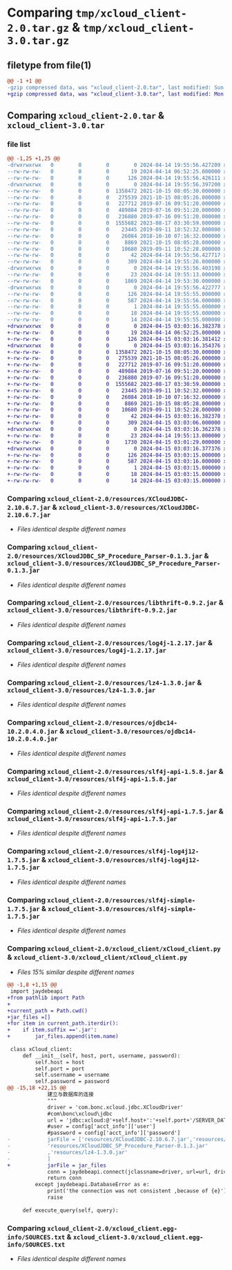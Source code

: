 # Comparing `tmp/xcloud_client-2.0.tar.gz` & `tmp/xcloud_client-3.0.tar.gz`

## filetype from file(1)

```diff
@@ -1 +1 @@
-gzip compressed data, was "xcloud_client-2.0.tar", last modified: Sun Apr 14 19:55:56 2024, max compression
+gzip compressed data, was "xcloud_client-3.0.tar", last modified: Mon Apr 15 03:03:16 2024, max compression
```

## Comparing `xcloud_client-2.0.tar` & `xcloud_client-3.0.tar`

### file list

```diff
@@ -1,25 +1,25 @@
-drwxrwxrwx   0        0        0        0 2024-04-14 19:55:56.427209 xcloud_client-2.0/
--rw-rw-rw-   0        0        0       19 2024-04-14 06:52:25.000000 xcloud_client-2.0/MANIFEST.in
--rw-rw-rw-   0        0        0      126 2024-04-14 19:55:56.426111 xcloud_client-2.0/PKG-INFO
-drwxrwxrwx   0        0        0        0 2024-04-14 19:55:56.397200 xcloud_client-2.0/resources/
--rw-rw-rw-   0        0        0  1358472 2021-10-15 08:05:30.000000 xcloud_client-2.0/resources/XCloudJDBC-2.10.6.7.jar
--rw-rw-rw-   0        0        0   275539 2021-10-15 08:05:26.000000 xcloud_client-2.0/resources/XCloudJDBC_SP_Procedure_Parser-0.1.3.jar
--rw-rw-rw-   0        0        0   227712 2019-07-16 09:51:20.000000 xcloud_client-2.0/resources/libthrift-0.9.2.jar
--rw-rw-rw-   0        0        0   489884 2019-07-16 09:51:20.000000 xcloud_client-2.0/resources/log4j-1.2.17.jar
--rw-rw-rw-   0        0        0   236880 2019-07-16 09:51:20.000000 xcloud_client-2.0/resources/lz4-1.3.0.jar
--rw-rw-rw-   0        0        0  1555682 2023-08-17 03:30:59.000000 xcloud_client-2.0/resources/ojdbc14-10.2.0.4.0.jar
--rw-rw-rw-   0        0        0    23445 2019-09-11 10:52:32.000000 xcloud_client-2.0/resources/slf4j-api-1.5.8.jar
--rw-rw-rw-   0        0        0    26084 2018-10-10 07:16:32.000000 xcloud_client-2.0/resources/slf4j-api-1.7.5.jar
--rw-rw-rw-   0        0        0     8869 2021-10-15 08:05:28.000000 xcloud_client-2.0/resources/slf4j-log4j12-1.7.5.jar
--rw-rw-rw-   0        0        0    10680 2019-09-11 10:52:28.000000 xcloud_client-2.0/resources/slf4j-simple-1.7.5.jar
--rw-rw-rw-   0        0        0       42 2024-04-14 19:55:56.427717 xcloud_client-2.0/setup.cfg
--rw-rw-rw-   0        0        0      309 2024-04-14 19:55:26.000000 xcloud_client-2.0/setup.py
-drwxrwxrwx   0        0        0        0 2024-04-14 19:55:56.403198 xcloud_client-2.0/xcloud_client/
--rw-rw-rw-   0        0        0       23 2024-04-14 19:55:13.000000 xcloud_client-2.0/xcloud_client/__init__.py
--rw-rw-rw-   0        0        0     1869 2024-04-14 19:53:30.000000 xcloud_client-2.0/xcloud_client/xCloud_client.py
-drwxrwxrwx   0        0        0        0 2024-04-14 19:55:56.422777 xcloud_client-2.0/xcloud_client.egg-info/
--rw-rw-rw-   0        0        0      126 2024-04-14 19:55:55.000000 xcloud_client-2.0/xcloud_client.egg-info/PKG-INFO
--rw-rw-rw-   0        0        0      587 2024-04-14 19:55:56.000000 xcloud_client-2.0/xcloud_client.egg-info/SOURCES.txt
--rw-rw-rw-   0        0        0        1 2024-04-14 19:55:55.000000 xcloud_client-2.0/xcloud_client.egg-info/dependency_links.txt
--rw-rw-rw-   0        0        0       18 2024-04-14 19:55:55.000000 xcloud_client-2.0/xcloud_client.egg-info/requires.txt
--rw-rw-rw-   0        0        0       14 2024-04-14 19:55:55.000000 xcloud_client-2.0/xcloud_client.egg-info/top_level.txt
+drwxrwxrwx   0        0        0        0 2024-04-15 03:03:16.382378 xcloud_client-3.0/
+-rw-rw-rw-   0        0        0       19 2024-04-14 06:52:25.000000 xcloud_client-3.0/MANIFEST.in
+-rw-rw-rw-   0        0        0      126 2024-04-15 03:03:16.381412 xcloud_client-3.0/PKG-INFO
+drwxrwxrwx   0        0        0        0 2024-04-15 03:03:16.354376 xcloud_client-3.0/resources/
+-rw-rw-rw-   0        0        0  1358472 2021-10-15 08:05:30.000000 xcloud_client-3.0/resources/XCloudJDBC-2.10.6.7.jar
+-rw-rw-rw-   0        0        0   275539 2021-10-15 08:05:26.000000 xcloud_client-3.0/resources/XCloudJDBC_SP_Procedure_Parser-0.1.3.jar
+-rw-rw-rw-   0        0        0   227712 2019-07-16 09:51:20.000000 xcloud_client-3.0/resources/libthrift-0.9.2.jar
+-rw-rw-rw-   0        0        0   489884 2019-07-16 09:51:20.000000 xcloud_client-3.0/resources/log4j-1.2.17.jar
+-rw-rw-rw-   0        0        0   236880 2019-07-16 09:51:20.000000 xcloud_client-3.0/resources/lz4-1.3.0.jar
+-rw-rw-rw-   0        0        0  1555682 2023-08-17 03:30:59.000000 xcloud_client-3.0/resources/ojdbc14-10.2.0.4.0.jar
+-rw-rw-rw-   0        0        0    23445 2019-09-11 10:52:32.000000 xcloud_client-3.0/resources/slf4j-api-1.5.8.jar
+-rw-rw-rw-   0        0        0    26084 2018-10-10 07:16:32.000000 xcloud_client-3.0/resources/slf4j-api-1.7.5.jar
+-rw-rw-rw-   0        0        0     8869 2021-10-15 08:05:28.000000 xcloud_client-3.0/resources/slf4j-log4j12-1.7.5.jar
+-rw-rw-rw-   0        0        0    10680 2019-09-11 10:52:28.000000 xcloud_client-3.0/resources/slf4j-simple-1.7.5.jar
+-rw-rw-rw-   0        0        0       42 2024-04-15 03:03:16.382378 xcloud_client-3.0/setup.cfg
+-rw-rw-rw-   0        0        0      309 2024-04-15 03:03:06.000000 xcloud_client-3.0/setup.py
+drwxrwxrwx   0        0        0        0 2024-04-15 03:03:16.362378 xcloud_client-3.0/xcloud_client/
+-rw-rw-rw-   0        0        0       23 2024-04-14 19:55:13.000000 xcloud_client-3.0/xcloud_client/__init__.py
+-rw-rw-rw-   0        0        0     1730 2024-04-15 03:01:29.000000 xcloud_client-3.0/xcloud_client/xCloud_client.py
+drwxrwxrwx   0        0        0        0 2024-04-15 03:03:16.377376 xcloud_client-3.0/xcloud_client.egg-info/
+-rw-rw-rw-   0        0        0      126 2024-04-15 03:03:15.000000 xcloud_client-3.0/xcloud_client.egg-info/PKG-INFO
+-rw-rw-rw-   0        0        0      587 2024-04-15 03:03:16.000000 xcloud_client-3.0/xcloud_client.egg-info/SOURCES.txt
+-rw-rw-rw-   0        0        0        1 2024-04-15 03:03:15.000000 xcloud_client-3.0/xcloud_client.egg-info/dependency_links.txt
+-rw-rw-rw-   0        0        0       18 2024-04-15 03:03:15.000000 xcloud_client-3.0/xcloud_client.egg-info/requires.txt
+-rw-rw-rw-   0        0        0       14 2024-04-15 03:03:15.000000 xcloud_client-3.0/xcloud_client.egg-info/top_level.txt
```

### Comparing `xcloud_client-2.0/resources/XCloudJDBC-2.10.6.7.jar` & `xcloud_client-3.0/resources/XCloudJDBC-2.10.6.7.jar`

 * *Files identical despite different names*

### Comparing `xcloud_client-2.0/resources/XCloudJDBC_SP_Procedure_Parser-0.1.3.jar` & `xcloud_client-3.0/resources/XCloudJDBC_SP_Procedure_Parser-0.1.3.jar`

 * *Files identical despite different names*

### Comparing `xcloud_client-2.0/resources/libthrift-0.9.2.jar` & `xcloud_client-3.0/resources/libthrift-0.9.2.jar`

 * *Files identical despite different names*

### Comparing `xcloud_client-2.0/resources/log4j-1.2.17.jar` & `xcloud_client-3.0/resources/log4j-1.2.17.jar`

 * *Files identical despite different names*

### Comparing `xcloud_client-2.0/resources/lz4-1.3.0.jar` & `xcloud_client-3.0/resources/lz4-1.3.0.jar`

 * *Files identical despite different names*

### Comparing `xcloud_client-2.0/resources/ojdbc14-10.2.0.4.0.jar` & `xcloud_client-3.0/resources/ojdbc14-10.2.0.4.0.jar`

 * *Files identical despite different names*

### Comparing `xcloud_client-2.0/resources/slf4j-api-1.5.8.jar` & `xcloud_client-3.0/resources/slf4j-api-1.5.8.jar`

 * *Files identical despite different names*

### Comparing `xcloud_client-2.0/resources/slf4j-api-1.7.5.jar` & `xcloud_client-3.0/resources/slf4j-api-1.7.5.jar`

 * *Files identical despite different names*

### Comparing `xcloud_client-2.0/resources/slf4j-log4j12-1.7.5.jar` & `xcloud_client-3.0/resources/slf4j-log4j12-1.7.5.jar`

 * *Files identical despite different names*

### Comparing `xcloud_client-2.0/resources/slf4j-simple-1.7.5.jar` & `xcloud_client-3.0/resources/slf4j-simple-1.7.5.jar`

 * *Files identical despite different names*

### Comparing `xcloud_client-2.0/xcloud_client/xCloud_client.py` & `xcloud_client-3.0/xcloud_client/xCloud_client.py`

 * *Files 15% similar despite different names*

```diff
@@ -1,8 +1,15 @@
 import jaydebeapi
+from pathlib import Path
+
+current_path = Path.cwd()
+jar_files =[]
+for item in current_path.iterdir():
+    if item.suffix =='.jar':
+        jar_files.append(item.name)
 
 class xCloud_client:
     def __init__(self, host, port, username, password):
         self.host = host
         self.port = port
         self.username = username
         self.password = password
@@ -15,18 +22,15 @@
             建立与数据库的连接
             """
             driver = 'com.bonc.xcloud.jdbc.XCloudDriver'
             #com\bonc\xcloud\jdbc
             url = 'jdbc:xcloud:@'+self.host+':'+self.port+'/SERVER_DATA?connectRetry=3&socketTimeOut=43200000&connectDirect=true&buffMemory=33554432'
             #user = config['acct_info']['user']  
             #password = config['acct_info']['password']
-            jarFile = ['resources/XCloudJDBC-2.10.6.7.jar','resources/slf4j-api-1.7.5.jar','resources/slf4j-log4j12-1.7.5.jar','resources/slf4j-simple-1.7.5.jar','resources/log4j-1.2.17.jar','resources/libthrift-0.9.2.jar',
-            'resources/XCloudJDBC_SP_Procedure_Parser-0.1.3.jar'
-            ,'resources/lz4-1.3.0.jar'
-            ]
+            jarFile = jar_files
             conn = jaydebeapi.connect(jclassname=driver, url=url, driver_args=[self.username, self.password], jars=jarFile)
             return conn
         except jaydebeapi.DatabaseError as e:
             print('the connection was not consistent ,because of {e}')
             raise
 
     def execute_query(self, query):
```

### Comparing `xcloud_client-2.0/xcloud_client.egg-info/SOURCES.txt` & `xcloud_client-3.0/xcloud_client.egg-info/SOURCES.txt`

 * *Files identical despite different names*

